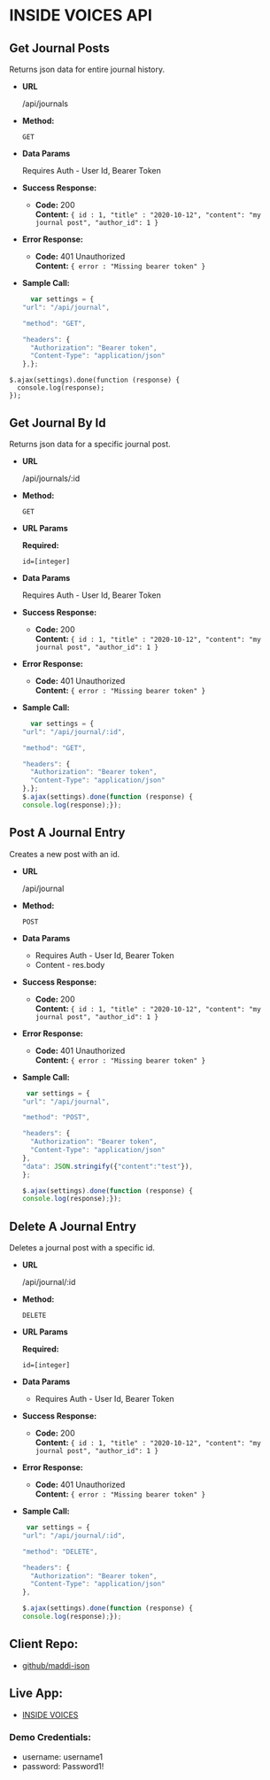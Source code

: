 # INSIDE VOICES API

**Get Journal Posts**
----
  Returns json data for entire journal history.

* **URL**

  /api/journals

* **Method:**

  `GET`

* **Data Params**

  Requires Auth - User Id, Bearer Token

* **Success Response:**

  * **Code:** 200 <br />
    **Content:** `{ id : 1, "title" : "2020-10-12", "content": "my journal post", "author_id": 1 }`
 
* **Error Response:**

  * **Code:** 401 Unauthorized<br />
    **Content:** `{ error : "Missing bearer token" }`

* **Sample Call:**

  ```javascript
    var settings = {
  "url": "/api/journal",

  "method": "GET",

  "headers": {
    "Authorization": "Bearer token",
    "Content-Type": "application/json"
  },};

```
$.ajax(settings).done(function (response) {
  console.log(response);
});
  ```

**Get Journal By Id**
----
  Returns json data for a specific journal post.

* **URL**

  /api/journals/:id

* **Method:**

  `GET`

*  **URL Params**

   **Required:**
 
   `id=[integer]`

* **Data Params**

  Requires Auth - User Id, Bearer Token

* **Success Response:**

  * **Code:** 200 <br />
    **Content:** `{ id : 1, "title" : "2020-10-12", "content": "my journal post", "author_id": 1 }`
 
* **Error Response:**

  * **Code:** 401 Unauthorized<br />
    **Content:** `{ error : "Missing bearer token" }`

* **Sample Call:**

  ```javascript
    var settings = {
  "url": "/api/journal/:id",

  "method": "GET",

  "headers": {
    "Authorization": "Bearer token",
    "Content-Type": "application/json"
  },}; 
  $.ajax(settings).done(function (response) {
  console.log(response);});


**Post A Journal Entry**
----
  Creates a new post with an id.

* **URL**

  /api/journal

* **Method:**

  `POST`


* **Data Params**

  - Requires Auth - User Id, Bearer Token
  - Content - res.body

* **Success Response:**

  * **Code:** 200 <br />
    **Content:** `{ id : 1, "title" : "2020-10-12", "content": "my journal post", "author_id": 1 }`
 
* **Error Response:**

  * **Code:** 401 Unauthorized<br />
    **Content:** `{ error : "Missing bearer token" }`

* **Sample Call:**

  ```javascript
   var settings = {
  "url": "/api/journal",

  "method": "POST",

  "headers": {
    "Authorization": "Bearer token",
    "Content-Type": "application/json"
  },
  "data": JSON.stringify({"content":"test"}),
  };

  $.ajax(settings).done(function (response) {
  console.log(response);});

  ```

**Delete A Journal Entry**
----
  Deletes a journal post with a specific id.

* **URL**

  /api/journal/:id

* **Method:**

  `DELETE`

*  **URL Params**

   **Required:**
 
   `id=[integer]`

* **Data Params**

  - Requires Auth - User Id, Bearer Token

* **Success Response:**

  * **Code:** 200 <br />
    **Content:** `{ id : 1, "title" : "2020-10-12", "content": "my journal post", "author_id": 1 }`
 
* **Error Response:**

  * **Code:** 401 Unauthorized<br />
    **Content:** `{ error : "Missing bearer token" }`

* **Sample Call:**

  ```javascript
   var settings = {
  "url": "/api/journal/:id",

  "method": "DELETE",

  "headers": {
    "Authorization": "Bearer token",
    "Content-Type": "application/json"
  },

  $.ajax(settings).done(function (response) {
  console.log(response);});

  ```

## Client Repo:
* [github/maddi-ison](https://github.com/madd-ison/inside-voices-client)

## Live App:

* [INSIDE VOICES](https://inside-voices-client.vercel.app/)

### Demo Credentials:
* username: username1
* password: Password1!